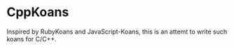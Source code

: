 CppKoans
========

Inspired by RubyKoans and JavaScript-Koans, this is an attemt to write such koans for C/C++.